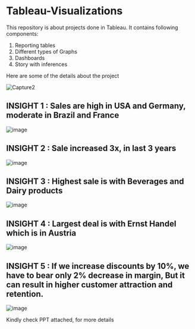 # Tableau-Visualizations

This repository is about projects done in Tableau.
It contains following components:
1) Reporting tables
2) Different types of Graphs
3) Dashboards
4) Story with inferences

Here are some of the details about the project

![Capture2](https://user-images.githubusercontent.com/50289281/67397908-875fa480-f5c7-11e9-933d-ca701d39045b.PNG)

## INSIGHT 1 : Sales are high in USA and Germany, moderate in Brazil and France
![image](https://user-images.githubusercontent.com/50289281/67400800-d3144d00-f5cb-11e9-973e-193605da4e41.png)

## INSIGHT 2 : Sale increased 3x, in last 3 years
![image](https://user-images.githubusercontent.com/50289281/67400828-df000f00-f5cb-11e9-80a9-bcd94551f2de.png)

## INSIGHT 3 : Highest sale is with Beverages and Dairy products
![image](https://user-images.githubusercontent.com/50289281/67400849-e7584a00-f5cb-11e9-8303-1538f0120f18.png)

## INSIGHT 4 : Largest deal is with Ernst Handel which is in Austria
![image](https://user-images.githubusercontent.com/50289281/67400895-f808c000-f5cb-11e9-95a3-37b986cb9207.png)

## INSIGHT 5 : If we increase discounts by 10%, we have to bear only 2% decrease in margin, But it can result in higher customer attraction and retention.
![image](https://user-images.githubusercontent.com/50289281/67400934-02c35500-f5cc-11e9-9e0d-8dc5dd4ed1b6.png)

Kindly check PPT attached, for more details
